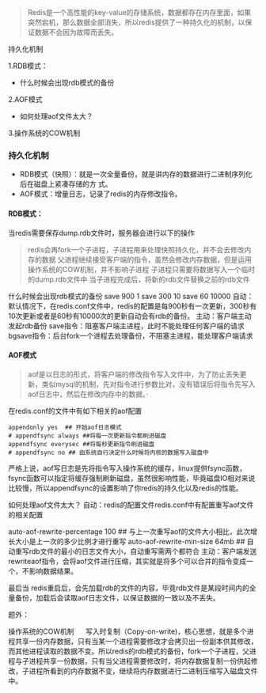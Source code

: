 >Redis是一个高性能的key-value的存储系统，数据都存在内存里面，如果突然宕机，那么数据全部消失，所以redis提供了一种持久化的机制，以保证数据不会因为故障而丢失。

持久化机制

1.RDB模式：

* 什么时候会出现rdb模式的备份

2.AOF模式

* 如何处理aof文件太大？

3.操作系统的COW机制


### 持久化机制
* RDB模式（快照）：就是一次全量备份，就是讲内存的数据进行二进制序列化后在磁盘上紧凑存储的方	式。
* AOF模式：增量日志，记录了redis的内存修改指令。


#### RDB模式：
当redis需要保存dump.rdb文件时，服务器会进行以下的操作

>redis会再fork一个子进程，子进程用来处理快照持久化，并不会去修改内存的数据
父进程继续接受客户端的指令，虽然会修改内存数据，但是运用操作系统的COW机制，并不影响子进程
子进程只需要将数据写入一个临时的dump.rdb文件中
当子进程完成后，将新的rdb文件替换之前的rdb文件


什么时候会出现rdb模式的备份
save 900 1
save 300 10
save 60 10000
自动：默认情况下，在redis.conf文件中，redis的配置是每900秒有一次更新，300秒有10次更新或者是60秒有10000次的更新自动会有rdb的备份。
主动：客户端主动发起rdb备份
save指令：阻塞客户端主进程，此时不能处理任何客户端的请求
bgsave指令：后台fork一个进程去处理备份，不阻塞主进程，能处理客户端请求


#### AOF模式
> aof是以日志的形式，将客户端的修改指令写入文件中，为了防止丢失更新，类似mysql的机制，先对指令进行参数比对，没有错误后将指令先写入aof日志中，然后在修改内存中的数据。·

在redis.conf的文件中有如下相关的aof配置
```
appendonly yes  ## 开始aof日志模式
# appendfsync always ##将每一次更新指令都刷进磁盘
appendfsync everysec ##将每秒更新指令刷进磁盘
# appendfsync no ## 由系统自行决定什么时候将内核的数据写入磁盘中
```

严格上说，aof写日志是先将指令写入操作系统的缓存，linux提供fsync函数，fsync函数可以指定将缓存强制刷新磁盘，虽然很影响性能，毕竟磁盘IO相对来说比较慢，所以appendfsync的设置影响了你redis的持久化以及redis的性能。



如何处理aof文件太大？
自动：redis的配置文件redis.conf中有配置重写aof文件的相关配置

auto-aof-rewrite-percentage 100 ## 与上一次重写aof的文件大小相比，此次增长大小是上一次的多少比例才进行重写
auto-aof-rewrite-min-size 64mb ## 自动重写rdb文件的最小的日志文件大小，自动重写需两个都符合
主动：客户端发送rewriteaof指令，会将aof文件进行压缩，其实就是将多个可以合并的指令变成一个，不影响数据结果。

最后当 redis重启后，会先加载rdb的文件的内容，毕竟rdb文件是某段时间内的全量备份，加载后会读取aof日志文件，以保证数据的一致以及不丢失。



题外：

操作系统的COW机制
     写入时复制（Copy-on-write)，核心思想，就是多个进程共享一份内存数据，只有当某一个进程需要修改才会拷贝出一份副本供其修改，而其他进程读取的数据不变。所以redis的rdb模式的备份，fork一个子进程，父进程与子进程共享一份数据，只有当父进程需要修改时，将内存数据复制一份供起修改，子进程所看到的内存数据不变，继续将内存数据进行二进制压缩写入磁盘文件中。
